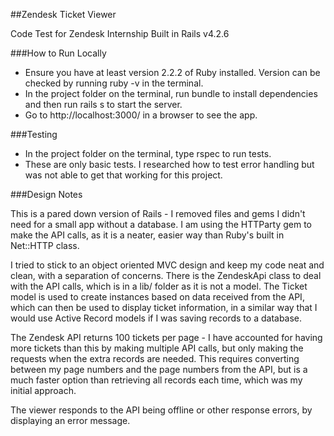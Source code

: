 ##Zendesk Ticket Viewer

Code Test for Zendesk Internship
Built in Rails v4.2.6

###How to Run Locally

- Ensure you have at least version 2.2.2 of Ruby installed. Version can be checked by running ruby -v in the terminal.
- In the project folder on the terminal, run bundle to install dependencies and then run rails s to start the server.
- Go to http://localhost:3000/ in a browser to see the app.

###Testing

- In the project folder on the terminal, type rspec to run tests.
- These are only basic tests. I researched how to test error handling but was not able to get that working for this project.


###Design Notes

This is a pared down version of Rails - I removed files and gems I didn't need for a small app without a database. I am using the HTTParty gem to make the API calls, as it is a neater, easier way than Ruby's built in Net::HTTP class.

I tried to stick to an object oriented MVC design and keep my code neat and clean, with a separation of concerns. There is the ZendeskApi class to deal with the API calls, which is in a lib/ folder as it is not a model. The Ticket model is used to create instances based on data received from the API, which can then be used to display ticket information, in a similar way that I would use Active Record models if I was saving records to a database. 

The Zendesk API returns 100 tickets per page - I have accounted for having more tickets than this by making multiple API calls, but only making the requests when the extra records are needed. This requires converting between my page numbers and the page numbers from the API, but is a much faster option than retrieving all records each time, which was my initial approach.

The viewer responds to the API being offline or other response errors, by displaying an error message. 
